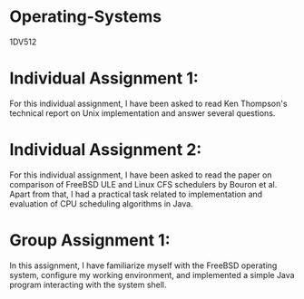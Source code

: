 # Operating-Systems
1DV512

# Individual Assignment 1: 
For this individual assignment, I have been asked to read Ken Thompson's technical report on Unix implementation and answer several questions.

# Individual Assignment 2: 
For this individual assignment, I have been asked to read the paper on comparison of FreeBSD ULE and Linux CFS schedulers by Bouron et al. Apart from that, I had a practical task related to implementation and evaluation of CPU scheduling algorithms in Java.

# Group Assignment 1: 
In this assignment, I have familiarize myself with the FreeBSD operating system, configure my working environment, and implemented a simple Java program interacting with the system shell.

